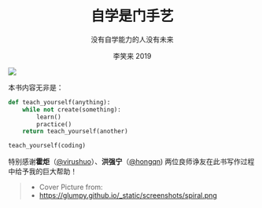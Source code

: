 
<h1 style='text-align:center'>自学是门手艺</h1>

<p style='text-align:center'>没有自学能力的人没有未来</p>

<p style='text-align:center'>李笑来 2019</p>

![](../images/learning-curve-spiral.png)

本书内容无非是：
```python
def teach_yourself(anything):
    while not create(something):
        learn()
        practice()
    return teach_yourself(another)

teach_yourself(coding)
```
特别感谢**霍炬**（[@virushuo](https://github.com/virushuo)）、**洪强宁**（[@hongqn](https://github.com/hongqn)) 两位良师诤友在此书写作过程中给予我的巨大帮助！

> * Cover Picture from:
> * https://glumpy.github.io/_static/screenshots/spiral.png
